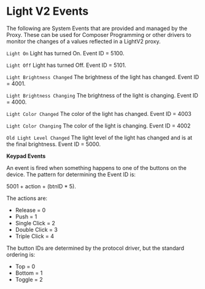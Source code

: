 # Light V2 Events

The following are System Events that are provided and managed by the Proxy.  These can be used for Composer Programming or other drivers to monitor the changes of a values reflected in a LightV2 proxy.



`Light On`
Light has turned On. Event ID = 5100.


`Light Off`
Light has turned Off. Event ID = 5101.


`Light Brightness Changed`
The brightness of the light has changed. Event ID = 4001.


`Light Brightness Changing`
The brightness of the light is changing. Event ID = 4000.


`Light Color Changed`
The color of the light has changed. Event ID = 4003


`Light Color Changing`
The color of the light is changing. Event ID = 4002

`Old Light Level Changed`
The light level of the light has changed and is at the final brightness. Event ID = 5000.



















**Keypad Events**

An event is fired when something happens to one of the buttons on the device. The pattern for determining the Event ID is: 

5001 + action + (btnID \* 5). 

The actions are:

- Release = 0
- Push = 1
- Single Click = 2
- Double Click = 3
- Triple Click = 4

The button IDs are determined by the protocol driver, but the standard ordering is:

- Top = 0
- Bottom = 1
- Toggle = 2